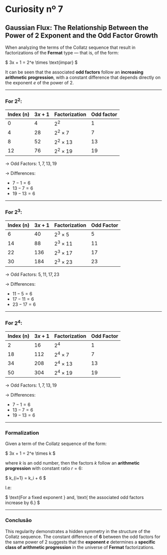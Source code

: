 # Curiosity nº 7

## Gaussian Flux: The Relationship Between the Power of 2 Exponent and the Odd Factor Growth

When analyzing the terms of the Collatz sequence that result in factorizations of the **Fermat** type — that is, of the form:

$
3x + 1 = 2^e \times \text{ímpar}
$

It can be seen that the associated **odd factors** follow an **increasing arithmetic progression**, with a constant difference that depends directly on the exponent $e$ of the power of 2.

---

### For $2^2$:

| Index (n) | $3x + 1$ | Factorization | Odd factor |
|------------|--------------|------------------|--------------|
| 0          | 4            | $2^2$         | 1            |
| 4          | 28           | $2^2 \times 7$  | 7            |
| 8          | 52           | $2^2 \times 13$ | 13           |
| 12         | 76           | $2^2 \times 19$ | 19           |

→ Odd Factors: $1, 7, 13, 19$

→ Differences:  
- $7 - 1 = 6$  
- $13 - 7 = 6$  
- $19 - 13 = 6$

---

### For $2^3$:

| Index (n) | $3x + 1$ | Factorization         | Odd Factor |
|------------|--------------|--------------------|--------------|
| 6          | 40           | $2^3 \times 5$  | 5            |
| 14         | 88           | $2^3 \times 11$ | 11           |
| 22         | 136          | $2^3 \times 17$ | 17           |
| 30         | 184          | $2^3 \times 23$ | 23           |

→ Odd Factors: $5, 11, 17, 23$

→ Differences:
- $11 - 5 = 6$
- $17 - 11 = 6$
- $23 - 17 = 6$

---

### For $2^4$:

| Index (n) | $3x + 1$ | Factorization          | Odd Factor |
|------------|--------------|----------------------|--------------|
| 2          | 16           | $2^4$             | 1            |
| 18         | 112          | $2^4 \times 7$     | 7            |
| 34         | 208          | $2^4 \times 13$    | 13           |
| 50         | 304          | $2^4 \times 19$    | 19           |

→ Odd Factors: $1, 7, 13, 19$

→ Differences:
- $7 - 1 = 6$
- $13 - 7 = 6$
- $19 - 13 = 6$

---

### Formalization

Given a term of the Collatz sequence of the form:

$
3x + 1 = 2^e \times k
$

where $k$ is an odd number, then the factors $k$ follow an **arithmetic progression** with constant ratio $r = 6$:

$
k_{i+1} = k_i + 6
$

I.e:

$
\text{For a fixed exponent } and, \text{ the associated odd factors increase by 6.}
$

---

### Conclusão

This regularity demonstrates a hidden symmetry in the structure of the Collatz sequence. The constant difference of **6** between the odd factors for the same power of 2 suggests that the **exponent $e$** determines a **specific class of arithmetic progression** in the universe of **Fermat** factorizations.